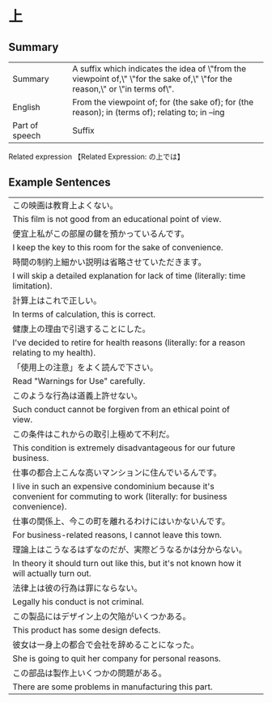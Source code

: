 # 上

## Summary

<table><tr>   <td>Summary<td>   <td>A suffix which indicates the idea of \"from the viewpoint of,\" \"for the sake of,\" \"for the reason,\" or \"in terms of\".</td><tr><tr>   <td>English<td>   <td>From the viewpoint of; for (the sake of); for (the reason); in (terms of); relating to; in –ing</td><tr><tr>   <td>Part of speech<td>   <td>Suffix</td><tr></table><tr>   <td>Related expression<td>   <td>【Related Expression: の上では】</td><tr></table></table>

## Example Sentences

<table><tr><td>この映画は教育上よくない。<td><tr><tr><td>This film is not good from an educational point of view.<td><tr><tr><td>便宜上私がこの部屋の鍵を預かっているんです。<td><tr><tr><td>I keep the key to this room for the sake of convenience.<td><tr><tr><td>時間の制約上細かい説明は省略させていただきます。<td><tr><tr><td>I will skip a detailed explanation for lack of time (literally: time limitation).<td><tr><tr><td>計算上はこれで正しい。<td><tr><tr><td>In terms of calculation, this is correct.<td><tr><tr><td>健康上の理由で引退することにした。<td><tr><tr><td>I've decided to retire for health reasons (literally: for a reason relating to my health).<td><tr><tr><td>「使用上の注意」をよく読んで下さい。<td><tr><tr><td>Read &quot;Warnings for Use&quot; carefully.<td><tr><tr><td>このような行為は道義上許せない。<td><tr><tr><td>Such conduct cannot be forgiven from an ethical point of view.<td><tr><tr><td>この条件はこれからの取引上極めて不利だ。<td><tr><tr><td>This condition is extremely disadvantageous for our future business.<td><tr><tr><td>仕事の都合上こんな高いマンションに住んでいるんです。<td><tr><tr><td>I live in such an expensive condominium because it's convenient for commuting to work (literally: for business convenience).<td><tr><tr><td>仕事の関係上、今この町を離れるわけにはいかないんです。<td><tr><tr><td>For business-related reasons, I cannot leave this town.<td><tr><tr><td>理論上はこうなるはずなのだが、実際どうなるかは分からない。<td><tr><tr><td>In theory it should turn out like this, but it's not known how it will actually turn out.<td><tr><tr><td>法律上は彼の行為は罪にならない。<td><tr><tr><td>Legally his conduct is not criminal.<td><tr><tr><td>この製品にはデザイン上の欠陥がいくつかある。<td><tr><tr><td>This product has some design defects.<td><tr><tr><td>彼女は一身上の都合で会社を辞めることになった。<td><tr><tr><td>She is going to quit her company for personal reasons.<td><tr><tr><td>この部品は製作上いくつかの問題がある。<td><tr><tr><td>There are some problems in manufacturing this part.<td><tr></table>


